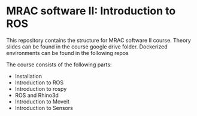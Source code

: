 # MRAC software II: Introduction to ROS

This repository contains the structure for MRAC software II course. Theory slides can be found in the course google drive folder.
Dockerized environments can be found in the following repos

The course consists of the following parts:

- Installation
- Introduction to ROS
- Introduction to rospy
- ROS and Rhino3d
- Introduction to Moveit
- Introduction to Sensors
